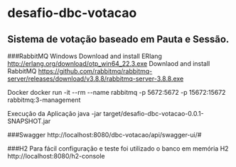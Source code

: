 # desafio-dbc-votacao
## Sistema de votação baseado em Pauta e Sessão.


###RabbitMQ
Windows
Download and install ERlang http://erlang.org/download/otp_win64_22.3.exe
Downlaod and install RabbitMQ https://github.com/rabbitmq/rabbitmq-server/releases/download/v3.8.8/rabbitmq-server-3.8.8.exe

Docker 
docker run -it --rm --name rabbitmq -p 5672:5672 -p 15672:15672 rabbitmq:3-management


Execução da Aplicação
java -jar target/desafio-dbc-votacao-0.0.1-SNAPSHOT.jar


###Swagger 
http://localhost:8080/dbc-votacao/api/swagger-ui/#

###H2
Para fácil configuração e teste foi utilizado o banco em memória H2
http://localhost:8080/h2-console


